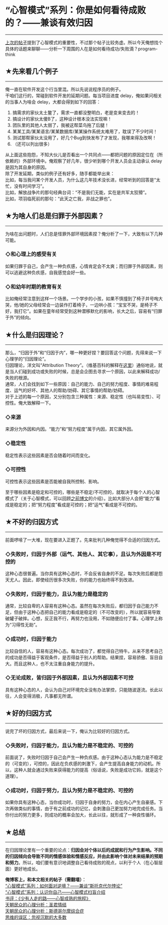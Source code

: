 # “心智模式”系列：你是如何看待成败的？——兼谈有效归因 

-----

 [上次的帖子](https://program-think.blogspot.com/2010/02/about-mental-model.html)提到了心智模式的重要性，不过那个帖子比较务虚。所以今天俺想找个具体的话题来聊聊——分析一下周围的人在是如何看待成功/失败滴？program-think  
   
 ## ★先来看几个例子
--------

  
 俺一直在软件开发这个行当里混。所以先说说程序员的例子。  
 干咱们这行的，常碰到软件开发的延期问题。每当项目进度 delay，俺如果问相关的当事人为啥会 delay，大都会得到如下的回答：  
 1. 搞需求的家伙太土鳖了，需求一直都没整明白，老是变来变去的！  
 2. 搞设计的家伙太傻B了，这种设计根本没法实现嘛！  
 3. 团队里的其他人太弱了，我被这帮菜鸟拖了后腿！  
 4. 某某工具/某某语言/某某数据库/某某操作系统太难用了，耽误了不少时间！  
 5. 测试那帮家伙太没用了，好几个Bug到快发布了才发现，我哪来得及改啊！  
 6. （还可以列出很多）  
   
 从上面这些抱怨，不知大伙儿是否看出一个共同点——都把问题的原因定位在（所依赖的）外部环境中。俺观察了好几年，很少听到哪个开发人员会主动承认 delay 是因为其自身的原因。  
 除了开发延期，类似的例子还有好多，随手都能举出来：  
 比如，每当我问某个开发人员，为什么这几年技术没长进，经常听到的回答是“太忙，没有时间学习”。  
 比如，解放战争片的那句经典台词：“不是我们无能，实在是共军太狡猾”。  
 比如，项羽临死前的那句：“此天之亡我，非战之罪也”。  
   
 ## ★为啥人们总是归罪于外部因素？
---------------

  
 为啥在出问题时，人们总是怪罪外部环境因素捏？俺分析了一下，大致有以下几种可能。  
   
 ### ◇和心理上的感受有关

  
 如果归罪于自己，会产生一种负疚感，心情肯定会不太爽；而归罪于外部因素，则可以逃避这种负疚感，自我感觉会好一些。  
   
 ### ◇和幼年时期的教育有关

  
 比如俺经常注意到这样一个场景。一个学步的小孩，如果不慎撞到了椅子并号啕大哭，他/她的父母经常会一边装作打着椅子，一边哄小孩：“宝宝不哭，是椅子不好，我打它”。如果在童年经常受到这种潜移默化的影响，长大之后，容易有“归罪于外”的倾向。  
   
 ## ★什么是归因理论？
---------

  
 那么，“归因于外”和“归因于内”，哪一种更好捏？要回答这个问题，先得来说一下心理学的“归因理论”。  
 归因理论，洋文叫“Attribution Theory”。（维基百科的解释在[这里](https://en.wikipedia.org/wiki/Attribution_theory)）通俗地说，就是当人们碰到成功或失败的时候，总是会企图去寻求一个原因，以此来解释成功/失败的根源。  
 通常，人们会找到如下一些原因：自己的能力、自己的努力程度、事情的难易程度、运气的好坏、其他人的帮助/妨碍、其它事情的帮助/妨碍。  
 对于上述的每一个原因，又分别包含三种属性：来源、稳定性（也叫易变性）、可控性。俺大致解释一下。  
   
 ### ◇来源

  
 来源分为外因和内因。“能力”和“努力程度”属于内因，其它属外因。  
   
 ### ◇稳定性

  
 稳定性表示这些因素是否会随着时间而变化。  
   
 ### ◇可控性

  
 可控性表示这些因素是否能被自我所控制、影响。  
   
 至于哪些因素是稳定和可控的，哪些是不稳定/不可控的，就取决于每个人的心智模式了（关于心智模式，可以回顾[之前博文](https://program-think.blogspot.com/2010/02/about-mental-model.html)的介绍）。比如大部分人会把“能力”看成是稳定的；把“努力程度”看成是可控的；把“运气”看成是不可控的。  
   
 ## ★不好的归因方式
--------

  
 前面啰嗦了一大堆，现在要进入正题了。先来批判几种俺觉得不合适的归因方式。  
   
 ### ◇失败时，归因于外部（运气、其他人、其它事），且认为外因是不可控的

  
 这种心态很普遍。当你具有这种心态时，不会反省自身的不足。每次失败后都是怨天尤人。因此，即使经历很多次失败，你的能力也始终得不到改进。  
   
 ### ◇失败时，归因于能力，且认为能力是稳定的

  
 通常，比较自卑的人容易有这种心态。虽然在每次失败后，都归因于自己能力不足，但由于这种心态把自己的能力看成是稳定的（不可改变的），所以就容易导致破罐子破摔。心想，反正我不行，再努力也没用，不如随便应付了事。心理学上称为“习得性无助”。  
   
 ### ◇成功时，归因于能力

  
 比较自信的人，容易有这种心态。每次成功了，都觉得自己特牛。从来不思考自己的成功是否得益于客观条件，是否得益于别人的帮助。结果捏，容易骄傲、盲目自大。而且这种人，也不太注重自身能力的提升。  
   
 ### ◇无论成败，皆归因于外部因素，且认为外部因素不可控

  
 具有这种心态的人，会认为自己对环境完全没有办法掌控，只能随波逐流。长此以往，人会变得消极，凡事都无所谓。  
   
 ## ★好的归因方式
-------

  
 说完了坏的归因方式，最后来说一下，俺认为比较好的归因方式。  
   
 ### ◇失败时，归因于能力，且认为能力是不稳定的、可控的

  
 前面说了，失败时归因于自己会产生一种负疚感。由于这种心态认为能力是不稳定的（可变的），可控的，因此在负疚感的刺激下，会产生提高自身能力的动机。所以，这种人就会通过失败来获得能力的提高（俗话说，失败是成功它妈，就是这个道理）。  
   
 ### ◇成功时，归因于努力，且认为努力是不稳定的、可控的

  
 如果你具有这种心态，当你成功时，归因于自身的努力，会在内心产生自豪感。下次再做类似的事情，由于有之前成功的记忆，会刺激自己更加努力地完成任务。当你付出的努力更多，则成功的概率会加大，长此以往，就形成了一种良性循环。  
   
 ## ★总结
---

  
 在归因理论里有一个重要的论点：**归因会对个体以后的成就和行为产生影响。不同的归因倾向会导致不同的情感体验和情感反应，并由此影响个体对未来结果的预期和努力**。所以，咱们要有意识地调整自己看待成败的观点，以利于个人（在心智层面）更好地成长。  
   
 **俺博客上，和本文相关的帖子（需翻墙）**：  
 [“心智模式”系列：如何面对逆境？——兼谈“斯托克代尔悖论”](https://program-think.blogspot.com/2012/01/stockdale-paradox.html)  
 [“心智模式”系列：认识你自己——心智模式扫盲介绍](https://program-think.blogspot.com/2010/02/about-mental-model.html)  
 [书评：《少有人走的路——心智成熟的旅程》](https://program-think.blogspot.com/2012/06/book-review-road-less-traveled.html)  
 [天朝民众的心理分析：圣君情结](https://program-think.blogspot.com/2012/12/emperor-complex.html)  
 [天朝民众的心理分析：斯德哥尔摩综合症](https://program-think.blogspot.com/2012/06/stockholm-syndrome.html)  
 [思维的误区：忽视沉默的大多数](https://program-think.blogspot.com/2010/07/silent-proof.html) 